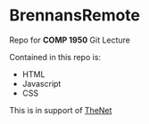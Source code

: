 # BrennansRemote

Repo for **COMP 1950** Git Lecture

Contained in this repo is:

* HTML
* Javascript
* CSS

This is in support of [TheNet](http://thenet.ca)
